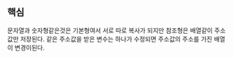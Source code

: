 ## 핵심
문자열과 숫자형같은것은 기본형여서 서로 따로 복사가 되지만
참조형은 배열같이 주소값만 저장된다. 같은 주소값을 받은 변수는 하나가 수정되면 주소값의 주소를 가진 배열이 변경이된다.